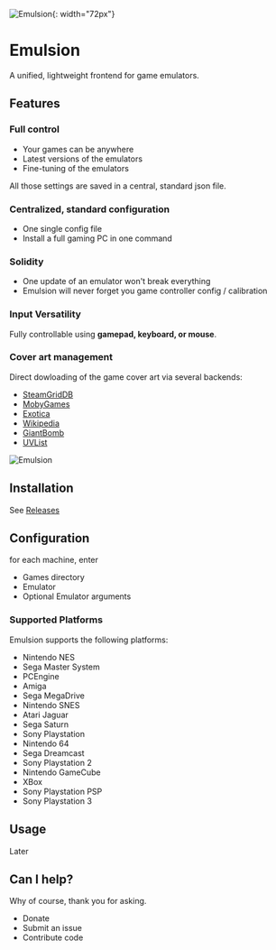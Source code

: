 ![Emulsion](https://gitlab.com/yphil/emulsion/-/raw/master/img/icon.png){: width="72px"}

# Emulsion

A unified, lightweight frontend for game emulators.

## Features
### Full control
- Your games can be anywhere
- Latest versions of the emulators
- Fine-tuning of the emulators

All those settings are saved in a central, standard json file.

### Centralized, standard configuration
- One single config file
- Install a full gaming PC in one command

### Solidity
- One update of an emulator won't break everything
- Emulsion will never forget you game controller config / calibration

### Input Versatility
Fully controllable using **gamepad, keyboard, or mouse**.

### Cover art management
Direct dowloading of the game cover art via several backends:

- [SteamGridDB](https://www.steamgriddb.com/)
- [MobyGames](mobygames.com)
- [Exotica](https://www.exotica.org.uk/)
- [Wikipedia](https://en.wikipedia.org/w/index.php?title=Category:Amiga_game_covers)
- [GiantBomb](https://www.giantbomb.com/api/)
- [UVList](https://www.uvlist.net/)

![Emulsion](https://yphil.gitlab.io/images/emulsion-screenshot00.png)

## Installation

See [Releases](https://gitlab.com/yphil/emulsion/-/releases)

## Configuration
for each machine, enter

- Games directory
- Emulator
- Optional Emulator arguments


### Supported Platforms

Emulsion supports the following platforms:

- Nintendo NES
- Sega Master System
- PCEngine
- Amiga
- Sega MegaDrive
- Nintendo SNES
- Atari Jaguar
- Sega Saturn
- Sony Playstation
- Nintendo 64
- Sega Dreamcast
- Sony Playstation 2
- Nintendo GameCube
- XBox
- Sony Playstation PSP
- Sony Playstation 3

## Usage

Later

## Can I help?

Why of course, thank you for asking.

- Donate
- Submit an issue
- Contribute code
